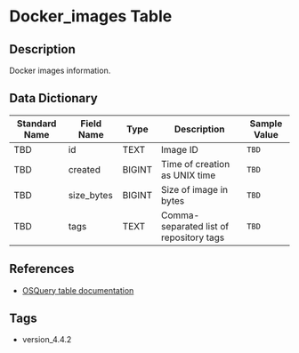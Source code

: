 # Docker_images Table

## Description
Docker images information.

## Data Dictionary
|Standard Name|Field Name|Type|Description|Sample Value|
|---|---|---|---|---|
|TBD|id|TEXT|Image ID|`TBD`|
|TBD|created|BIGINT|Time of creation as UNIX time|`TBD`|
|TBD|size_bytes|BIGINT|Size of image in bytes|`TBD`|
|TBD|tags|TEXT|Comma-separated list of repository tags|`TBD`|

## References
* [OSQuery table documentation](https://osquery.io/schema/current#docker_images)

## Tags
* version_4.4.2